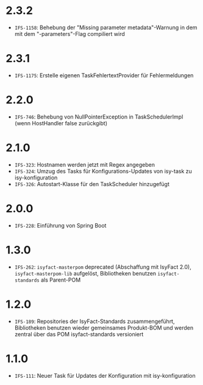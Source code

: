 # 2.3.2
- `IFS-1158`: Behebung der "Missing parameter metadata"-Warnung in dem mit dem "-parameters"-Flag compiliert wird

# 2.3.1
- `IFS-1175`: Erstelle eigenen TaskFehlertextProvider für Fehlermeldungen

# 2.2.0
- `IFS-746`: Behebung von NullPointerException in TaskSchedulerImpl (wenn HostHandler false zurückgibt)

# 2.1.0
- `IFS-323`: Hostnamen werden jetzt mit Regex angegeben
- `IFS-324`: Umzug des Tasks für Konfigurations-Updates von isy-task zu isy-konfiguration
- `IFS-326`: Autostart-Klasse für den TaskScheduler hinzugefügt

# 2.0.0
- `IFS-228`: Einführung von Spring Boot

# 1.3.0
- `IFS-262`: `isyfact-masterpom` deprecated (Abschaffung mit IsyFact 2.0), `isyfact-masterpom-lib` aufgelöst, Bibliotheken benutzen `isyfact-standards` als Parent-POM

# 1.2.0
- `IFS-189`: Repositories der IsyFact-Standards zusammengeführt, Bibliotheken benutzen wieder gemeinsames Produkt-BOM und werden zentral über das POM isyfact-standards versioniert

# 1.1.0
- `IFS-111`: Neuer Task für Updates der Konfiguration mit isy-konfiguration
